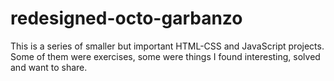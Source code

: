 # redesigned-octo-garbanzo
This is a series of smaller but important HTML-CSS and JavaScript projects. Some of them were exercises, some were things I found interesting, solved and want to share.

